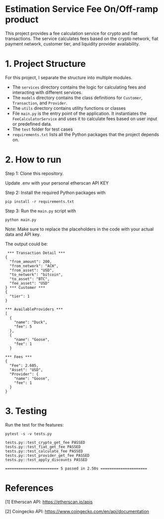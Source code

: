 # Estimation Service Fee On/Off-ramp product

This project provides a fee calculation service for crypto and fiat transactions. The service calculates fees based on the crypto network, fiat payment network, customer tier, and liquidity provider availability.

# 1. Project Structure

For this project, I separate the structure into multiple modules.

- The `services` directory contains the logic for calculating fees and interacting with different services.
- The `models` directory contains the class definitions for `Customer`, `Transaction`, and `Provider`.
- The `utils` directory contains utility functions or classes
- File `main.py` is the entry point of the application. It instantiates the `FeeCalculatorService` and uses it to calculate fees based on user input or predefined data.
- The `test` folder for test cases
- `requirements.txt` lists all the Python packages that the project depends on.

# 2. How to run

Step 1: Clone this repository.

Update .env with your personal etherscan API KEY

Step 2: Install the required Python packages with

```
pip install -r requirements.txt
```

Step 3: Run the `main.py` script with

```
python main.py
```

Note: Make sure to replace the placeholders in the code with your actual data and API key.

The output could be:

```
 *** Transaction Detail ***
{
  "from_amount": 200,
  "from_network": "ACH",
  "from_asset": "USD",
  "to_network": "bitcoin",
  "to_asset": "BTC",
  "fee_asset": "USD"
} *** Customer ***
{
  "tier": 1
}

*** AvailableProviders ***
[
  {
    "name": "Duck",
    "fee": 5
  },
  {
    "name": "Goose",
    "fee": 1
  }

*** Fees ***
{
  "Fee": 2.605,
  "Asset": "USD",
  "Provider": {
    "name": "Goose",
    "fee": 1
  }
}
```

# 3. Testing

Run the test for the features:

```
pytest -s -v tests.py

tests.py::test_crypto_get_fee PASSED
tests.py::test_fiat_get_fee PASSED
tests.py::test_calculate_fee PASSED
tests.py::test_provider_get_fee PASSED
tests.py::test_apply_discounts PASSED

======================== 5 passed in 2.50s =====================
```

# References

[1] Etherscan API: https://etherscan.io/apis

[2] Coingecko API: https://www.coingecko.com/en/api/documentation
